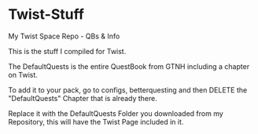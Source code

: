 # Twist-Stuff
My Twist Space Repo - QBs &amp; Info

This is the stuff I compiled for Twist. 

The DefaultQuests is the entire QuestBook from GTNH including a chapter on Twist. 

To add it to your pack, go to configs, betterquesting and then DELETE the "DefaultQuests" Chapter that is already there.

Replace it with the DefaultQuests Folder you downloaded from my Repository, this will have the Twist Page included in it. 
